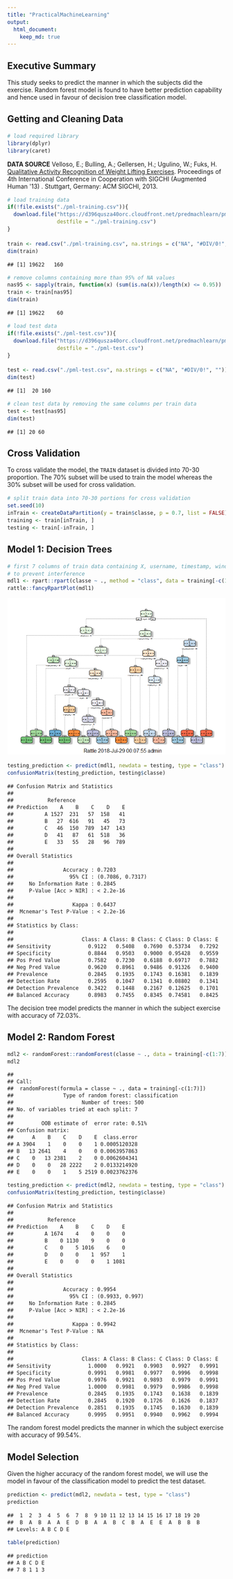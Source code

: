 ```yaml
---
title: "PracticalMachineLearning"
output: 
  html_document:
    keep_md: true
---
```




## Executive Summary
This study seeks to predict the manner in which the subjects did the exercise. Random forest model is found to have better prediction capability and hence used in favour of decision tree classification model.

## Getting and Cleaning Data

```r
# load required library
library(dplyr)
library(caret)
```

**DATA SOURCE**
Velloso, E.; Bulling, A.; Gellersen, H.; Ugulino, W.; Fuks, H. <a href="http://groupware.les.inf.puc-rio.br/work.jsf?p1=11201">Qualitative Activity Recognition of Weight Lifting Exercises</a>. Proceedings of 4th International Conference in Cooperation with SIGCHI (Augmented Human '13) . Stuttgart, Germany: ACM SIGCHI, 2013.

```r
# load training data
if(!file.exists("./pml-training.csv")){
  download.file("https://d396qusza40orc.cloudfront.net/predmachlearn/pml-training.csv",
                destfile = "./pml-training.csv")
}

train <- read.csv("./pml-training.csv", na.strings = c("NA", "#DIV/0!", ""))
dim(train)
```

```
## [1] 19622   160
```

```r
# remove columns containing more than 95% of NA values
nas95 <- sapply(train, function(x) (sum(is.na(x))/length(x) <= 0.95))
train <- train[nas95]
dim(train)
```

```
## [1] 19622    60
```


```r
# load test data
if(!file.exists("./pml-test.csv")){
  download.file("https://d396qusza40orc.cloudfront.net/predmachlearn/pml-testing.csv",
                destfile = "./pml-test.csv")
}

test <- read.csv("./pml-test.csv", na.strings = c("NA", "#DIV/0!", ""))
dim(test)
```

```
## [1]  20 160
```

```r
# clean test data by removing the same columns per train data
test <- test[nas95]
dim(test)
```

```
## [1] 20 60
```


## Cross Validation
To cross validate the model, the `TRAIN` dataset is divided into 70-30 proportion. The 70% subset will be used to train the model whereas the 30% subset will be used for cross validation.

```r
# split train data into 70-30 portions for cross validation
set.seed(10)
inTrain <- createDataPartition(y = train$classe, p = 0.7, list = FALSE)
training <- train[inTrain, ]
testing <- train[-inTrain, ]
```

## Model 1: Decision Trees

```r
# first 7 columns of train data containing X, username, timestamp, window are removed
# to prevent interference
mdl1 <- rpart::rpart(classe ~ ., method = "class", data = training[-c(1:7)])
rattle::fancyRpartPlot(mdl1)
```

![](PracticalMachineLearning_files/figure-html/unnamed-chunk-5-1.png)<!-- -->

```r
testing_prediction <- predict(mdl1, newdata = testing, type = "class")
confusionMatrix(testing_prediction, testing$classe)
```

```
## Confusion Matrix and Statistics
## 
##           Reference
## Prediction    A    B    C    D    E
##          A 1527  231   57  158   41
##          B   27  616   91   45   73
##          C   46  150  789  147  143
##          D   41   87   61  518   36
##          E   33   55   28   96  789
## 
## Overall Statistics
##                                           
##                Accuracy : 0.7203          
##                  95% CI : (0.7086, 0.7317)
##     No Information Rate : 0.2845          
##     P-Value [Acc > NIR] : < 2.2e-16       
##                                           
##                   Kappa : 0.6437          
##  Mcnemar's Test P-Value : < 2.2e-16       
## 
## Statistics by Class:
## 
##                      Class: A Class: B Class: C Class: D Class: E
## Sensitivity            0.9122   0.5408   0.7690  0.53734   0.7292
## Specificity            0.8844   0.9503   0.9000  0.95428   0.9559
## Pos Pred Value         0.7582   0.7230   0.6188  0.69717   0.7882
## Neg Pred Value         0.9620   0.8961   0.9486  0.91326   0.9400
## Prevalence             0.2845   0.1935   0.1743  0.16381   0.1839
## Detection Rate         0.2595   0.1047   0.1341  0.08802   0.1341
## Detection Prevalence   0.3422   0.1448   0.2167  0.12625   0.1701
## Balanced Accuracy      0.8983   0.7455   0.8345  0.74581   0.8425
```

The decision tree model predicts the manner in which the subject exercise with accuracy of 72.03%.

## Model 2: Random Forest

```r
mdl2 <- randomForest::randomForest(classe ~ ., data = training[-c(1:7)])
mdl2
```

```
## 
## Call:
##  randomForest(formula = classe ~ ., data = training[-c(1:7)]) 
##                Type of random forest: classification
##                      Number of trees: 500
## No. of variables tried at each split: 7
## 
##         OOB estimate of  error rate: 0.51%
## Confusion matrix:
##      A    B    C    D    E  class.error
## A 3904    1    0    0    1 0.0005120328
## B   13 2641    4    0    0 0.0063957863
## C    0   13 2381    2    0 0.0062604341
## D    0    0   28 2222    2 0.0133214920
## E    0    0    1    5 2519 0.0023762376
```

```r
testing_prediction <- predict(mdl2, newdata = testing, type = "class")
confusionMatrix(testing_prediction, testing$classe)
```

```
## Confusion Matrix and Statistics
## 
##           Reference
## Prediction    A    B    C    D    E
##          A 1674    4    0    0    0
##          B    0 1130    9    0    0
##          C    0    5 1016    6    0
##          D    0    0    1  957    1
##          E    0    0    0    1 1081
## 
## Overall Statistics
##                                          
##                Accuracy : 0.9954         
##                  95% CI : (0.9933, 0.997)
##     No Information Rate : 0.2845         
##     P-Value [Acc > NIR] : < 2.2e-16      
##                                          
##                   Kappa : 0.9942         
##  Mcnemar's Test P-Value : NA             
## 
## Statistics by Class:
## 
##                      Class: A Class: B Class: C Class: D Class: E
## Sensitivity            1.0000   0.9921   0.9903   0.9927   0.9991
## Specificity            0.9991   0.9981   0.9977   0.9996   0.9998
## Pos Pred Value         0.9976   0.9921   0.9893   0.9979   0.9991
## Neg Pred Value         1.0000   0.9981   0.9979   0.9986   0.9998
## Prevalence             0.2845   0.1935   0.1743   0.1638   0.1839
## Detection Rate         0.2845   0.1920   0.1726   0.1626   0.1837
## Detection Prevalence   0.2851   0.1935   0.1745   0.1630   0.1839
## Balanced Accuracy      0.9995   0.9951   0.9940   0.9962   0.9994
```

The random forest model predicts the manner in which the subject exercise with accuracy of 99.54%.

## Model Selection
Given the higher accuracy of the random forest model, we will use the model in favour of the classification model to predict the test dataset.

```r
prediction <- predict(mdl2, newdata = test, type = "class")
prediction
```

```
##  1  2  3  4  5  6  7  8  9 10 11 12 13 14 15 16 17 18 19 20 
##  B  A  B  A  A  E  D  B  A  A  B  C  B  A  E  E  A  B  B  B 
## Levels: A B C D E
```

```r
table(prediction)
```

```
## prediction
## A B C D E 
## 7 8 1 1 3
```

